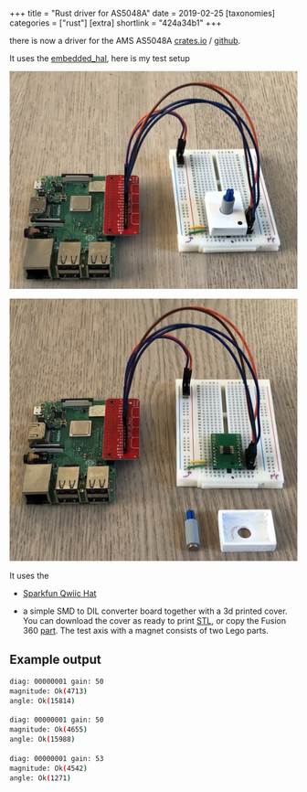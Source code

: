 +++
title = "Rust driver for AS5048A"
date = 2019-02-25
[taxonomies]
 categories = ["rust"]
[extra]
shortlink = "424a34b1"
+++

there is now a driver for the AMS AS5048A
[crates.io](https://crates.io/crates/as5048a) / [github](https://github.com/uwearzt/as5048a).

It uses the [embedded_hal](https://crates.io/crates/embedded-hal), here is my test setup

<!-- more -->

![Test setup](rpi_as5048a.jpg)

![Test setup disassembled](rpi_as5048a_dis.jpg)

It uses the

* [Sparkfun Qwiic Hat](https://www.sparkfun.com/products/14459)

* a simple SMD to DIL converter board together with a 3d printed cover. You can download the
  cover as ready to print [STL](as5048.stl), or copy the Fusion 360 [part](https://a360.co/2Eg3loC).
  The test axis with a magnet consists of two Lego parts.

## Example output

```bash
diag: 00000001 gain: 50
magnitude: Ok(4713)
angle: Ok(15814)

diag: 00000001 gain: 50
magnitude: Ok(4655)
angle: Ok(15988)

diag: 00000001 gain: 53
magnitude: Ok(4542)
angle: Ok(1271)
```